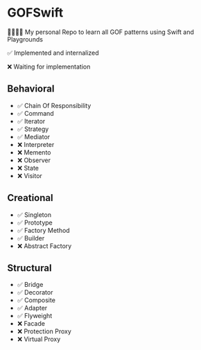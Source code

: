 # GOFSwift
👨‍👩‍👧‍👦 My personal Repo to learn all GOF patterns using Swift and Playgrounds

✅ Implemented and internalized

❌ Waiting for implementation

## Behavioral

* ✅ Chain Of Responsibility 
* ✅ Command
* ✅ Iterator
* ✅ Strategy
* ✅ Mediator
* ❌ Interpreter
* ❌ Memento
* ❌ Observer
* ❌ State
* ❌ Visitor

## Creational

* ✅ Singleton
* ✅ Prototype
* ✅ Factory Method
* ✅ Builder 
* ❌ Abstract Factory


## Structural

* ✅ Bridge
* ✅ Decorator
* ✅ Composite
* ✅ Adapter
* ✅ Flyweight
* ❌ Facade
* ❌ Protection Proxy
* ❌ Virtual Proxy
